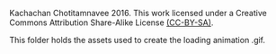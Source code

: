 Kachachan Chotitamnavee 2016. This work licensed under a Creative Commons Attribution Share-Alike License [(CC-BY-SA)](#https://creativecommons.org/licenses/by-sa/4.0/).
  
This folder holds the assets used to create the loading animation .gif.


